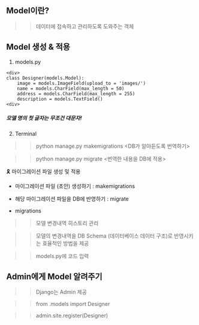 ## Model이란?
>> 데이터에 접속하고 관리하도록 도와주는 객체

## Model 생성 & 적용
1) models.py
~~~
<div>
class Designer(models.Model):
    image = models.ImageField(upload_to = 'images/')
    name = models.CharField(max_length = 50)
    address = models.CharField(max_length = 255)
    description = models.TextField()
<div>
~~~
##### 모델 명의 첫 글자는 무조건 대문자!
2) Terminal 


>> python manage.py makemigrations        <DB가 알아듣도록 번역하기>


>> python manage.py migrate               <번역한 내용을 DB에 적용>

🎗 마이그레이션 파일 생성 및 적용
* 마이그레이션 파일 (초안) 생성하기 : makemigrations
* 해당 마이그레이션 파일을 DB에 반영하기 : migrate

* migrations
>> 모델 변경내역 히스토리 관리


>> 모델의 변경내역을 DB Schema (데이터베이스 데이터 구조)로 반영시키는 효율적인 방법을 제공


>> models.py에 코드 입력

## Admin에게 Model 알려주기
>> Django는 Admin 제공


>> from .models import Designer


>> admin.site.register(Designer)


